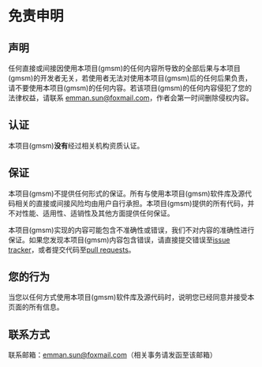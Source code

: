 # 免责申明

## 声明 

任何直接或间接因使用本项目(gmsm)的任何内容所导致的全部后果与本项目(gmsm)的开发者无关，若使用者无法对使用本项目(gmsm)后的任何后果负责，请不要使用本项目(gmsm)的任何内容。若该项目(gmsm)的任何内容侵犯了您的法律权益，请联系 emman.sun@foxmail.com，作者会第一时间删除侵权内容。

## 认证

本项目(gmsm)**没有**经过相关机构资质认证。

## 保证

本项目(gmsm)不提供任何形式的保证。所有与使用本项目(gmsm)软件库及源代码相关的直接或间接风险均由用户自行承担。本项目(gmsm)提供的所有代码，并不对性能、适用性、适销性及其他方面提供任何保证。

本项目(gmsm)实现的内容可能包含不准确性或错误，我们不对内容的准确性进行保证。如果您发现本项目(gmsm)内容包含错误，请直接提交错误至[issue tracker](https://github.com/initLijing/gmsm/issues)，或者提交代码至[pull requests](https://github.com/initLijing/gmsm/pulls)。

## 您的行为

当您以任何方式使用本项目(gmsm)软件库及源代码时，说明您已经同意并接受本页面的所有信息。

## 联系方式

联系邮箱：emman.sun@foxmail.com（相关事务请发函至该邮箱）
